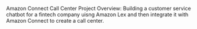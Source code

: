 Amazon Connect Call Center
Project Overview:
Building a customer service chatbot for a fintech company uisng Amazon Lex and then integrate it with Amazon Connect to create a call center. 
